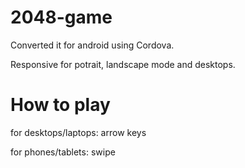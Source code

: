 # 2048-game

Converted it for android using Cordova.

Responsive for potrait, landscape mode and desktops.

# How to play
  for desktops/laptops: arrow keys
  
  for phones/tablets: swipe
